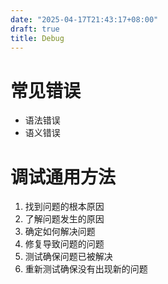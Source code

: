 ```yaml
---
date: "2025-04-17T21:43:17+08:00"
draft: true
title: Debug
---
```


# 常见错误

- 语法错误
- 语义错误

# 调试通用方法

1. 找到问题的根本原因
2. 了解问题发生的原因
3. 确定如何解决问题
4. 修复导致问题的问题
5. 测试确保问题已被解决
6. 重新测试确保没有出现新的问题
